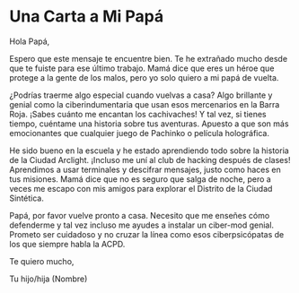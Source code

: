 # Una Carta a Mi Papá

Hola Papá,

Espero que este mensaje te encuentre bien. Te he extrañado mucho desde que te fuiste para ese último trabajo. Mamá dice que eres un héroe que protege a la gente de los malos, pero yo solo quiero a mi papá de vuelta.

¿Podrías traerme algo especial cuando vuelvas a casa? Algo brillante y genial como la ciberindumentaria que usan esos mercenarios en la Barra Roja. ¡Sabes cuánto me encantan los cachivaches! Y tal vez, si tienes tiempo, cuéntame una historia sobre tus aventuras. Apuesto a que son más emocionantes que cualquier juego de Pachinko o película holográfica.

He sido bueno en la escuela y he estado aprendiendo todo sobre la historia de la Ciudad Arclight. ¡Incluso me uní al club de hacking después de clases! Aprendimos a usar terminales y descifrar mensajes, justo como haces en tus misiones. Mamá dice que no es seguro que salga de noche, pero a veces me escapo con mis amigos para explorar el Distrito de la Ciudad Sintética.

Papá, por favor vuelve pronto a casa. Necesito que me enseñes cómo defenderme y tal vez incluso me ayudes a instalar un ciber-mod genial. Prometo ser cuidadoso y no cruzar la línea como esos ciberpsicópatas de los que siempre habla la ACPD.

Te quiero mucho,

Tu hijo/hija (Nombre)
